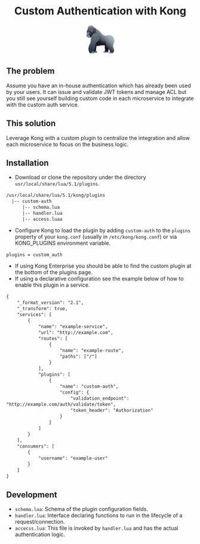 <div align="center">
	<h1>Custom Authentication with Kong</h1>
	<a href="https://www.joypixels.com/profiles/emoji/gorilla">
		<img
    height="80"
    width="80"
    alt="gorilla"
    src="https://raw.githubusercontent.com/portothree/kong-custom-auth/master/other/gorilla.png"
  />
	</a>
</div>

## The problem

Assume you have an in-house authentication which has already been used by your users. It can issue and validate JWT tokens and manage ACL but you still see yourself building custom code in each microservice to integrate with the custom auth service.

## This solution

Leverage Kong with a custom plugin to centralize the integration and allow each microservice to focus on the business logic.

## Installation

-   Download or clone the repository under the directory `usr/local/share/lua/5.1/plugins`.

```
/usr/local/share/lua/5.1/kong/plugins
  |-- custom-auth
	  |-- schema.lua
	  |-- handler.lua
	  |-- access.luaa
```

-   Configure Kong to load the plugin by adding `custom-auth` to the `plugins` property of your `kong.conf` (usually in `/etc/kong/kong.conf`) or via KONG_PLUGINS environment variable.

```
plugins = custom_auth
```

-   If using Kong Enterprise you should be able to find the custom plugin at the bottom of the plugins page.
-   If using a declarative configuration see the example below of how to enable this plugin in a service.

```
{
	"_format_version": "2.1",
	"_transform": true,
	"services": [
		{
			"name": "example-service",
			"url": "http://example.com",
			"routes": [
				{
					"name": "example-route",
					"paths": ["/"]
				}
			],
			"plugins": [
				{
					"name": "custom-auth",
					"config": {
						"validation_endpoint": "http://example.com/auth/validate/token",
						"token_header": "Authorization"
					}
				}
			]
		}
	],
	"consumers": [
		{
			"username": "example-user"
		}
	]
}
```

## Development

- `schema.lua`: Schema of the plugin configuration fields.
- `handler.lua`: Interface declaring functions to run in the lifecycle of a request/connection.
- `accecss.lua`: This file is invoked by `handler.lua` and has the actual authentication logic.
